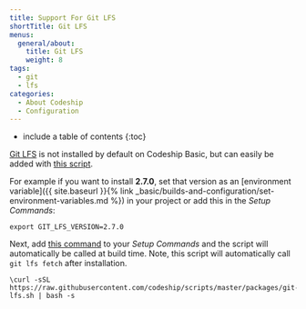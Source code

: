 ```yaml
---
title: Support For Git LFS
shortTitle: Git LFS
menus:
  general/about:
    title: Git LFS
    weight: 8
tags:
  - git
  - lfs
categories:
  - About Codeship  
  - Configuration
---
```


* include a table of contents
{:toc}

[Git LFS](https://git-lfs.github.com) is not installed by default on Codeship Basic, but can easily be added with [this script](https://github.com/codeship/scripts/blob/master/packages/git-lfs.sh).

For example if you want to install **2.7.0**, set that version as an [environment variable]({{ site.baseurl }}{% link _basic/builds-and-configuration/set-environment-variables.md %}) in your project or add this in the _Setup Commands_:

```
export GIT_LFS_VERSION=2.7.0
```

Next, add [this command](https://github.com/codeship/scripts/blob/master/packages/git-lfs.sh#L6) to your _Setup Commands_ and the script will automatically be called at build time. Note, this script will automatically call `git lfs fetch` after installation.

```
\curl -sSL https://raw.githubusercontent.com/codeship/scripts/master/packages/git-lfs.sh | bash -s
```
